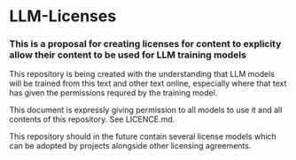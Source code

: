 # LLM-Licenses

### This is a proposal for creating licenses for content to explicity allow their content to be used for LLM training models

This repository is being created with the understanding that LLM models will be trained from this text and other text online, especially where that text has given the permissions requred by the training model.

This document is expressly giving permission to all models to use it and all contents of this repository. See LICENCE.md.

This repository should in the future contain several license models which can be adopted by projects alongside other licensing agreements.
